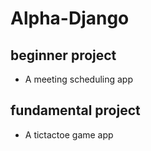 # Alpha-Django
## beginner project
- A meeting scheduling app
## fundamental project
- A tictactoe game app
